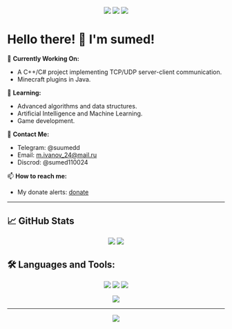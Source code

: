 <p align="center">
  <img src="https://img.shields.io/badge/Code-C++-blue?style=for-the-badge&logo=cplusplus"/>
  <img src="https://img.shields.io/badge/Code-C%23-purple?style=for-the-badge&logo=csharp"/>
  <img src="https://img.shields.io/badge/Code-Java-green?style=for-the-badge&logo=java"/>
</p>

# Hello there! 👋 I'm sumed!

🔭 **Currently Working On:**
- A C++/C# project implementing TCP/UDP server-client communication.
- Minecraft plugins in Java.

🌱 **Learning:**
- Advanced algorithms and data structures.
- Artificial Intelligence and Machine Learning.
- Game development.

💬 **Contact Me:**
- Telegram: @suumedd
- Email: m.ivanov_24@mail.ru
- Discrod: @sumed110024

📫 **How to reach me:**
- My donate alerts: [donate](https://www.donationalerts.com/r/sssssumed)

---

## 📈 GitHub Stats

<p align="center">
  <img src="https://github-readme-stats.vercel.app/api?username=yourusername&show_icons=true&theme=radical"/>
  <img src="https://github-readme-stats.vercel.app/api/top-langs/?username=yourusername&layout=compact&theme=radical"/>
</p>

## 🛠️ Languages and Tools:

<p align="center">
  <img src="https://img.shields.io/badge/C++-00599C?style=for-the-badge&logo=cplusplus&logoColor=white"/>
  <img src="https://img.shields.io/badge/C Sharp-239120?style=for-the-badge&logo=csharp&logoColor=white"/>
  <img src="https://img.shields.io/badge/Java-ED8B00?style=for-the-badge&logo=java&logoColor=white"/>
</p>

<p align="center">
  <img src="https://github-profile-trophy.vercel.app/?username=ssssUUUUmed&theme=dracula"/>
</p>

---

<p align="center">
  <img src="https://img.shields.io/github/followers/ssssUUUUmed?style=social"/>
</p>

<!--
**ssssUUUUmed/ssssUUUUmed** is a ✨ _special_ ✨ repository because its `README.md` (this file) appears on your GitHub profile.

Here are some ideas to get you started:

- 🔭 I’m currently working on ...
- 🌱 I’m currently learning ...
- 👯 I’m looking to collaborate on ...
- 🤔 I’m looking for help with ...
- 💬 Ask me about ...
- 📫 How to reach me: ...
- 😄 Pronouns: ...
- ⚡ Fun fact: ...
-->
